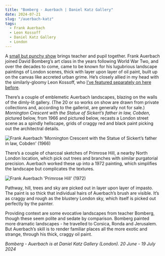 ```yaml
---
title: "Bomberg - Auerbach | Daniel Katz Gallery"
date: 2024-07-21
slug: "/auerbach-katz"
tags:
  - Frank Auerbach
  - Leon Kossoff
  - Daniel Katz Gallery
  - London
---
```


A [small but punchy show](https://www.katz.art/eventdetails/49969) brings teacher and pupil together. Frank Auerbach joined David Bomberg’s art class in the years following World War Two, and over the decades to come, came to be known for his lugubrious landscape paintings of London scenes, thick with layer upon layer of oil paint, built up on the canvas like accreted urban grime. He’s closely allied in my head with the similarly-gloomy Leon Kossoff, who [I’ve featured separately on here before](https://artangled.com/posts/kossoff-annely-juda/).

There’s a couple of emblemetic Auerbach landscapes, blazing on the walls of the dimly-lit gallery. (The 20 or so works on show are drawn from private collections and, according to the gallerist, are generally not for sale.) _Mornington Crescent with the Statue of Sickert’s father in law, Cobden_, pictured below, from 1966 and pictured below, recasts a London street scene as a spindly hellscape, grids of craggy red and black paint picking out the architectral details.

![Frank Auerbach 'Mornington Crescent with the Statue of Sickert’s father in law, Cobden' (1966)](/auerbach-katz-1.jpeg)

There’s a couple of charcoal sketches of Primrose Hill, a nearby North London location, which pick out trees and branches with similar purgatorial precision. Auerbach worked these up into a 1972 painting, which simplifies the landscape but complicates the textures.

![Frank Auerbach 'Primrose Hill' (1972)](/auerbach-katz-2.jpeg)

Pathway, hill, trees and sky are picked out in layer upon layer of impasto. The paint is so thick that individual hairs of Auerbach’s brush are visible. It’s as craggy and rough as the blustery London sky, which itself is picked out perfectly by the painter.

Providing context are some evocative landscapes from teacher Bomberg, though these seem polite and sedate by comparison. Bomberg painted more dramatic landscapes - he travelled to Corsica, Ronda and Jerusalem. But Auerbach’s skill is to render familiar places all the more exotic and strange, through his thick, craggy oil paint.

_Bomberg - Auerbach is at Daniel Katz Gallery (London). 20 June - 19 July 2024_
